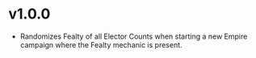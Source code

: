 # v1.0.0
- Randomizes Fealty of all Elector Counts when starting a new Empire campaign where the Fealty mechanic is present.